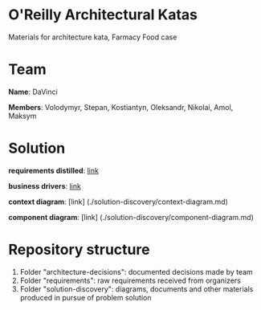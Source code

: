 # O'Reilly Architectural Katas
Materials for architecture kata, Farmacy Food case

# Team 
**Name**: DaVinci

**Members**: Volodymyr, Stepan, Kostiantyn, Oleksandr, Nikolai, Amol, Maksym 

# Solution
**requirements distilled**: [link](./requirements/Requirements.md)

**business drivers**: [link](./requirements/Requirements.md)

**context diagram**: [link] (./solution-discovery/context-diagram.md)

**component diagram**: [link] (./solution-discovery/component-diagram.md)

# Repository structure
1. Folder "architecture-decisions": documented decisions made by team
2. Folder "requirements": raw requirements received from organizers
3. Folder "solution-discovery": diagrams, documents and other materials produced in pursue of problem solution
